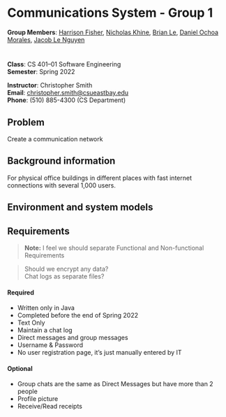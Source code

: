 # Communications System - Group 1

**Group Members**: [Harrison Fisher](https://github.com/HarrisonFisher), [Nicholas Khine](https://github.com/nickkhine),  [Brian Le](https://github.com/blk-29), [Daniel Ochoa Morales](https://github.com/Dofmor), [Jacob Le Nguyen](https://github.com/jacoble2001)
#


**Class**: CS 401–01 Software Engineering  
**Semester**: Spring 2022  

**Instructor**: Christopher Smith  
**Email**: christopher.smith@csueastbay.edu  
**Phone**: (510) 885-4300 (CS Department)

## Problem
Create a communication network

## Background information
For physical office buildings in different places with fast internet connections with several 1,000 users.

## Environment and system models

## Requirements
> **Note:** I feel we should separate Functional and Non-functional Requirements  

> Should we encrypt any data?   
> Chat logs as separate files?  

#### Required
* Written only in Java
* Completed before the end of Spring 2022
* Text Only 
* Maintain a chat log
* Direct messages and group messages
* Username & Password
* No user registration page, it’s just manually entered by IT
#### Optional
* Group chats are the same as Direct Messages but have more than 2 people
* Profile picture
* Receive/Read receipts
